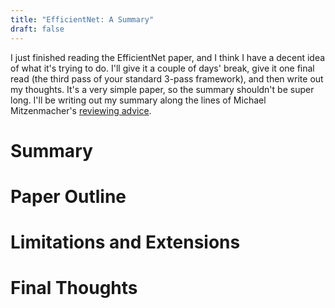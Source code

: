 ```yaml
---
title: "EfficientNet: A Summary"
draft: false
---
```

I just finished reading the EfficientNet paper, and I think I have a decent idea of what it's trying to do. I'll give it a couple of days' break, give it one final read (the third pass of your standard 3-pass framework), and then write out my thoughts. It's a very simple paper, so the summary shouldn't be super long. I'll be writing out my summary along the lines of Michael Mitzenmacher's [reviewing advice](https://www.eecs.harvard.edu/~michaelm/CS222/ReadPaper.pdf).

# Summary

# Paper Outline

# Limitations and Extensions

# Final Thoughts
